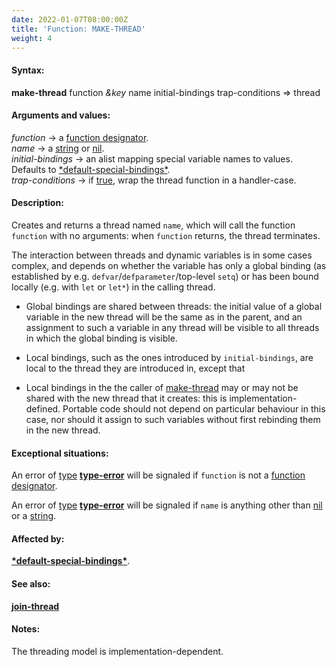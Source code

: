 ```yaml
---
date: 2022-01-07T08:00:00Z
title: 'Function: MAKE-THREAD'
weight: 4
---
```


#### Syntax:

**make-thread** function *&key* name initial-bindings trap-conditions => thread

#### Arguments and values:

*function* -> a [function
designator](http://www.lispworks.com/documentation/HyperSpec/Body/26_glo_f.htm#function_designator).\
*name* -> a
[string](http://www.lispworks.com/documentation/HyperSpec/Body/26_glo_s.htm#string)
or
[nil](http://www.lispworks.com/documentation/HyperSpec/Body/a_nil.htm#nil).\
*initial-bindings* -> an alist mapping special variable names to
values. Defaults to [\*default-special-bindings\*](default-special-bindings).\
*trap-conditions* -> if
[true](http://www.lispworks.com/documentation/HyperSpec/Body/26_glo_t.htm#true),
wrap the thread function in a handler-case.

#### Description:

Creates and returns a thread named `name`, which will call the
function `function` with no arguments: when `function` returns, the
thread terminates.

The interaction between threads and dynamic variables is in some
cases complex, and depends on whether the variable has only a global
binding (as established by e.g. `defvar`/`defparameter`/top-level 
`setq`) or has been bound locally (e.g. with `let` or `let*`) in the
calling thread.

- Global bindings are shared between threads: the initial value of a
  global variable in the new thread will be the same as in the
  parent, and an assignment to such a variable in any thread will be
  visible to all threads in which the global binding is visible.

- Local bindings, such as the ones introduced by `initial-bindings`,
  are local to the thread they are introduced in, except that

- Local bindings in the the caller of [make-thread](.) may or may not
  be shared with the new thread that it creates: this is
  implementation-defined. Portable code should not depend on
  particular behaviour in this case, nor should it assign to such
  variables without first rebinding them in the new thread.

#### Exceptional situations:

An error of
[type](http://www.lispworks.com/documentation/HyperSpec/Body/26_glo_t.htm#type)
[**type-error**](http://www.lispworks.com/documentation/HyperSpec/Body/e_tp_err.htm#type-error)
will be signaled if `function` is not a [function
designator](http://www.lispworks.com/documentation/HyperSpec/Body/26_glo_f.htm#function_designator).

An error of
[type](http://www.lispworks.com/documentation/HyperSpec/Body/26_glo_t.htm#type)
[**type-error**](http://www.lispworks.com/documentation/HyperSpec/Body/e_tp_err.htm#type-error)
will be signaled if `name` is anything other than
[nil](http://www.lispworks.com/documentation/HyperSpec/Body/a_nil.htm#nil)
or a [string](http://www.lispworks.com/documentation/HyperSpec/Body/26_glo_s.htm#string).

#### Affected by:

[**\*default-special-bindings\***](../default-special-bindings).

#### See also:

[**join-thread**](../join-thread)

#### Notes:

The threading model is implementation-dependent.
